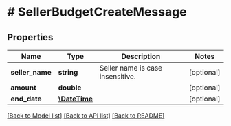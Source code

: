 # # SellerBudgetCreateMessage

## Properties

Name | Type | Description | Notes
------------ | ------------- | ------------- | -------------
**seller_name** | **string** | Seller name is case insensitive. | [optional] 
**amount** | **double** |  | [optional] 
**end_date** | [**\DateTime**](\DateTime.md) |  | [optional] 

[[Back to Model list]](../../README.md#documentation-for-models) [[Back to API list]](../../README.md#documentation-for-api-endpoints) [[Back to README]](../../README.md)


